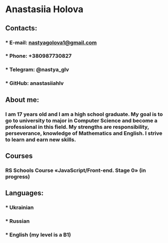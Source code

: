 # Anastasiia Holova
## Contacts:
###  * E-mail: nastyagolova1@gmail.com
###  * Phone: +380987730827
###  * Telegram: @nastya_glv
###  * GitHub: anastasiiahlv

## About me:
### I am 17 years old and I am a high school graduate. My goal is to go to university to major in Computer Science and become a professional in this field. My strengths are responsibility, perseverance, knowledge of Mathematics and English. I strive to learn and earn new skills.  

## Courses
### RS Schools Course «JavaScript/Front-end. Stage 0» (in progress)

## Languages:
### * Ukrainian
### * Russian
### * English (my level is a B1)
 